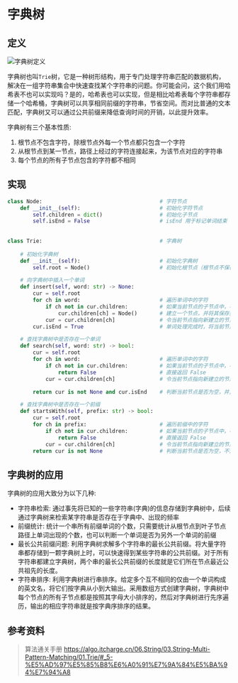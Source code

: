 # 字典树

## 定义

![字典树定义](https://oi-wiki.org/string/images/trie1.png)

字典树也叫`Trie`树，它是一种树形结构，用于专门处理字符串匹配的数据机构，解决在一组字符串集合中快速查找某个字符串的问题。你可能会问，这个我们用哈希表不也可以实现吗？是的，哈希表也可以实现，但是相比哈希表每个字符串都存储一个哈希桶，字典树可以共享相同前缀的字符串，节省空间。而对比普通的文本匹配，字典树又可以通过公共前缀来降低查询时间的开销，以此提升效率。

字典树有三个基本性质:

1. 根节点不包含字符，除根节点外每一个节点都只包含一个字符
2. 从根节点到某一节点，路径上经过的字符连接起来，为该节点对应的字符串
3. 每个节点的所有子节点包含的字符都不相同

## 实现

```python
class Node:                                     # 字符节点
    def __init__(self):                         # 初始化字符节点
        self.children = dict()                  # 初始化子节点
        self.isEnd = False                      # isEnd 用于标记单词结束
        
        
class Trie:                                     # 字典树
    
    # 初始化字典树
    def __init__(self):                         # 初始化字典树
        self.root = Node()                      # 初始化根节点（根节点不保存字符）

    # 向字典树中插入一个单词
    def insert(self, word: str) -> None:
        cur = self.root
        for ch in word:                         # 遍历单词中的字符
            if ch not in cur.children:          # 如果当前节点的子节点中，不存在键为 ch 的节点
                cur.children[ch] = Node()       # 建立一个节点，并将其保存到当前节点的子节点
            cur = cur.children[ch]              # 令当前节点指向新建立的节点，继续处理下一个字符
        cur.isEnd = True                        # 单词处理完成时，将当前节点标记为单词结束

    # 查找字典树中是否存在一个单词
    def search(self, word: str) -> bool:
        cur = self.root
        for ch in word:                         # 遍历单词中的字符
            if ch not in cur.children:          # 如果当前节点的子节点中，不存在键为 ch 的节点
                return False                    # 直接返回 False
            cur = cur.children[ch]              # 令当前节点指向新建立的节点，然后继续查找下一个字符

        return cur is not None and cur.isEnd    # 判断当前节点是否为空，并且是否有单词结束标记

    # 查找字典树中是否存在一个前缀
    def startsWith(self, prefix: str) -> bool:
        cur = self.root
        for ch in prefix:                       # 遍历前缀中的字符
            if ch not in cur.children:          # 如果当前节点的子节点中，不存在键为 ch 的节点
                return False                    # 直接返回 False
            cur = cur.children[ch]              # 令当前节点指向新建立的节点，然后继续查找下一个字符
        return cur is not None                  # 判断当前节点是否为空，不为空则查找成功

```

## 字典树的应用

字典树的应用大致分为以下几种:

- 字符串检索: 通过事先将已知的一些字符串(字典)的信息存储到字典树中，后续通过字典树来检索某字符串是否存在于字典中、出现的频率
- 前缀统计: 统计一个串所有前缀单词的个数，只需要统计从根节点到叶子节点路径上单词出现的个数，也可以判断一个单词是否为另外一个单词的前缀
- 最长公共前缀问题: 利用字典树求解多个字符串的最长公共前缀。将大量字符串都存储到一颗字典树上时，可以快速得到某些字符串的公共前缀。对于所有字符串都建立字典树，两个串的最长公共前缀的长度就是它们所在节点最近公共祖先的长度。
- 字符串排序: 利用字典树进行串排序。给定多个互不相同的仅由一个单词构成的英文名，将它们按字典从小到大输出。采用数组方式创建字典树，字典树中每个节点的所有子节点都是按照其字母大小排序的，然后对字典树进行先序遍历，输出的相应字符串就是按字典序排序的结果。

## 参考资料

> 算法通关手册 https://algo.itcharge.cn/06.String/03.String-Multi-Pattern-Matching/01.Trie/#_5-%E5%AD%97%E5%85%B8%E6%A0%91%E7%9A%84%E5%BA%94%E7%94%A8
